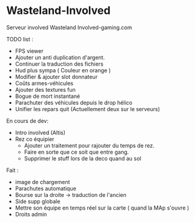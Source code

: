 ﻿Wasteland-Involved
==================

Serveur involved Wasteland Involved-gaming.com

TODO list : 

- FPS viewer
- Ajouter un anti duplication d'argent.
- Continuer la traduction des fichiers
- Hud plus sympa ( Couleur en orange )
- Modifier & ajouter slot donnateur
- Coûts armes-véhicules
- Ajouter des textures fun
- Bogue de mort instantané
- Parachuter des véhicules depuis le drop hélico
- Unifier les repars quit (Actuellement deux sur le serveurs)

En cours de dev:

- Intro involved (Altis)
- Rez co équipier
	- Ajouter un traitement pour rajouter du temps de rez.
	- Faire en sorte que ce soit que entre gang.
	- Supprimer le stuff lors de la deco quand au sol
	


Fait : 

- image de chargement
- Parachutes automatique
- Bourse sur la droite -> traduction de l'ancien
- Side supp globale
- Mettre son équipe en temps réel sur la carte ( quand la MAp s'ouvre )
- Droits admin
